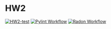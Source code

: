 # HW2

[![HW2-test](https://github.com/SE-H-W/HW2/actions/workflows/pytest.yml/badge.svg)](https://github.com/SE-H-W/HW2/actions/workflows/pytest.yml)
[![Pylint Workflow](https://github.com/SE-H-W/HW2/actions/workflows/lint.yml/badge.svg)](https://github.com/SE-H-W/HW2/actions/workflows/lint.yml)
[![Radon Workflow](https://github.com/SE-H-W/HW2/actions/workflows/Radon.yml/badge.svg)](https://github.com/SE-H-W/HW2/actions/workflows/Radon.yml)
